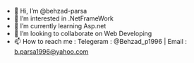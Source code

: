 - 👋 Hi, I’m @behzad-parsa
- 👀 I’m interested in .NetFrameWork
- 🌱 I’m currently learning Asp.net
- 💞️ I’m looking to collaborate on Web Developing
- 📫 How to reach me : 
              Telegeram : @Behzad_p1996 |
              Email : b.parsa1996@yahoo.com
<!---
behzadp1996/behzadp1996 is a ✨ special ✨ repository because its `README.md` (this file) appears on your GitHub profile.
You can click the Preview link to take a look at your changes.
--->
